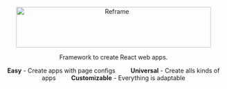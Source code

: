 [<p align="center"><img src='https://github.com/brillout/reframe/raw/master/docs/logo/logo-with-title.svg?sanitize=true' width=450 height=94 style="max-width:100%;" alt="Reframe"/></p>](https://github.com/brillout/reframe)
<div>
    <p align="center">
        Framework to create React web apps.
    </p>
</div>
<div>
    <p align="center">
        <b>Easy</b>
        -
        Create apps with page configs
        &nbsp;&nbsp;&nbsp;&nbsp;&nbsp;&nbsp;&nbsp;
        <b>Universal</b>
        -
        Create alls kinds of apps
        &nbsp;&nbsp;&nbsp;&nbsp;&nbsp;&nbsp;&nbsp;
        <b>Customizable</b>
        -
        Everything is adaptable
    </p>
</div>
